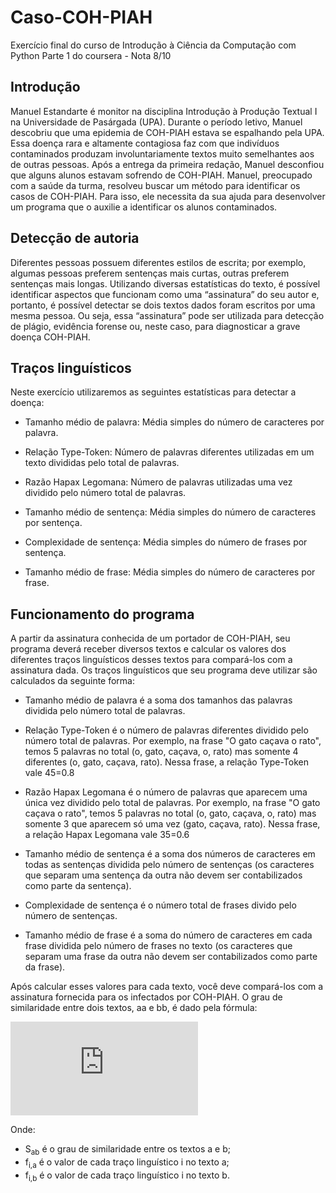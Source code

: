 # Caso-COH-PIAH
Exercício final do curso de Introdução à Ciência da Computação com Python Parte 1 do coursera - Nota 8/10


## Introdução
Manuel Estandarte é monitor na disciplina Introdução à Produção Textual I na Universidade de Pasárgada (UPA). Durante o período letivo, Manuel descobriu que uma epidemia de COH-PIAH estava se espalhando pela UPA. Essa doença rara e altamente contagiosa faz com que indivíduos contaminados produzam involuntariamente textos muito semelhantes aos de outras pessoas. Após a entrega da primeira redação, Manuel desconfiou que alguns alunos estavam sofrendo de COH-PIAH. Manuel, preocupado com a saúde da turma, resolveu buscar um método para identificar os casos de COH-PIAH. Para isso, ele necessita da sua ajuda para desenvolver um programa que o auxilie a identificar os alunos contaminados.


## Detecção de autoria
Diferentes pessoas possuem diferentes estilos de escrita; por exemplo, algumas pessoas preferem sentenças mais curtas, outras preferem sentenças mais longas. Utilizando diversas estatísticas do texto, é possível identificar aspectos que funcionam como uma “assinatura” do seu autor e, portanto, é possível detectar se dois textos dados foram escritos por uma mesma pessoa. Ou seja, essa “assinatura” pode ser utilizada para detecção de plágio, evidência forense ou, neste caso, para diagnosticar a grave doença COH-PIAH.


## Traços linguísticos
Neste exercício utilizaremos as seguintes estatísticas para detectar a doença:

- Tamanho médio de palavra: Média simples do número de caracteres por palavra.

- Relação Type-Token: Número de palavras diferentes utilizadas em um texto divididas pelo total de palavras.

- Razão Hapax Legomana: Número de palavras utilizadas uma vez dividido pelo número total de palavras.

- Tamanho médio de sentença: Média simples do número de caracteres por sentença.

- Complexidade de sentença: Média simples do número de frases por sentença.

- Tamanho médio de frase: Média simples do número de caracteres por frase.


## Funcionamento do programa
A partir da assinatura conhecida de um portador de COH-PIAH, seu programa deverá receber diversos textos e calcular os valores dos diferentes traços linguísticos desses textos para compará-los com a assinatura dada. Os traços linguísticos que seu programa deve utilizar são calculados da seguinte forma:

- Tamanho médio de palavra é a soma dos tamanhos das palavras dividida pelo número total de palavras.

- Relação Type-Token é o número de palavras diferentes dividido pelo número total de palavras. Por exemplo, na frase "O gato caçava o rato", temos 5 palavras no total (o, gato, caçava, o, rato) mas somente 4 diferentes (o, gato, caçava, rato). Nessa frase, a relação Type-Token vale 45=0.8

- Razão Hapax Legomana é o número de palavras que aparecem uma única vez dividido pelo total de palavras. Por exemplo, na frase "O gato caçava o rato", temos 5 palavras no total (o, gato, caçava, o, rato) mas somente 3 que aparecem só uma vez (gato, caçava, rato). Nessa frase, a relação Hapax Legomana vale 35=0.6

- Tamanho médio de sentença é a soma dos números de caracteres em todas as sentenças dividida pelo número de sentenças (os caracteres que separam uma sentença da outra não devem ser contabilizados como parte da sentença).

- Complexidade de sentença é o número total de frases divido pelo número de sentenças.

- Tamanho médio de frase é a soma do número de caracteres em cada frase dividida pelo número de frases no texto (os caracteres que separam uma frase da outra não devem ser contabilizados como parte da frase).

Após calcular esses valores para cada texto, você deve compará-los com a assinatura fornecida para os infectados por COH-PIAH. O grau de similaridade entre dois textos, aa e bb, é dado pela fórmula:

![](https://latex.codecogs.com/gif.latex?S_%7Bab%7D%3D%5Cfrac%7B%5Csum%20_%7Bi%3D1%7D%5E%7B6%7D%5Cleft%20%5C%7C%20f_%7Bi%2Ca%7D-f_%7Bi%2Cb%7D%20%5Cright%20%5C%7C%7D%7B6%7D)

Onde:
- S<sub>ab</sub> é o grau de similaridade entre os textos a e b;
- f<sub>i,a</sub> é o valor de cada traço linguístico i no texto a; 
- f<sub>i,b</sub> é o valor de cada traço linguístico i no texto b.
  

